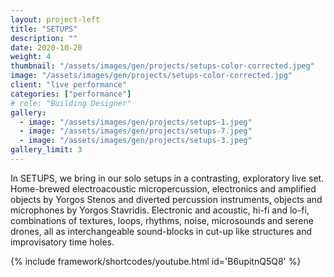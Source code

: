 ```yaml
---
layout: project-left
title: "SETUPS"
description: ""
date: 2020-10-20
weight: 4
thumbnail: "/assets/images/gen/projects/setups-color-corrected.jpeg"
image: "/assets/images/gen/projects/setups-color-corrected.jpg"
client: "live performance"
categories: ["performance"]
# role: "Building Designer"
gallery:
  - image: "/assets/images/gen/projects/setups-1.jpeg"
  - image: "/assets/images/gen/projects/setups-7.jpeg"
  - image: "/assets/images/gen/projects/setups-3.jpeg"
gallery_limit: 3
---
```


In SETUPS, we bring in our solo setups in a contrasting, exploratory live set. Home-brewed electroacoustic micropercussion, electronics and amplified objects by Yorgos Stenos and diverted percussion instruments, objects and microphones by Yorgos Stavridis. Electronic and acoustic, hi-fi and lo-fi, combinations of textures, loops, rhythms, noise, microsounds and serene drones, all as interchangeable sound-blocks in cut-up like structures and improvisatory time holes.

{% include framework/shortcodes/youtube.html id='B6upitnQ5Q8' %}
